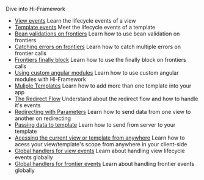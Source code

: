 <!--Topic description-->
<description>Dive into Hi-Framework</description>

<ul class="bookmarks"> 
     <li>
         <a href="topics/tutorials/views/view-events.html">View events</a>
         <span>Learn the lifecycle events of a view</span>
    </li>  
     <li>     
        <a href="topics/tutorials/templates/template-events.html">Template events</a>
        <span>Meet the lifecycle events of a template</span>
     </li> 
     <li>     
         <a href="topics/tutorials/frontiers/bean-validation.html">Bean validations on frontiers</a>
         <span>Learn how to use bean validation on frontiers</span>
     </li>
     <li>     
         <a href="topics/tutorials/frontiers/catching-errors.html">Catching errors on frontiers</a>
         <span>Learn how to catch multiple errors on frontier calls</span>
     </li>
     <li>     
         <a href="topics/tutorials/frontiers/finally.html">Frontiers finally block</a>
         <span>Learn how to use the finally block on frontiers calls</span>
     </li>
     <li>     
         <a href="topics/tutorials/angular/custom-angular-modules.html">Using custom angular modules</a>
         <span>Learn how to use custom angular modules with Hi-Framework</span> 
    </li>
	<li>
        <a href="topics/tutorials/templates/multiple-templates.html">Muliple Templates</a>
        <span>Learn how to add more than one template into your app</span>
    </li>
	<li>
        <a href="topics/tutorials/views/the-redirect-flow.html">The Redirect Flow</a>
        <span>Understand about the redirect flow and how to handle it's events</span>
    </li>
	<li>
        <a href="topics/tutorials/views/redirecting-with-parameters.html">Redirecting with Parameters</a>
        <span>Learn how to send data from one view to another on redirecting</span>
    </li>
	<li>
        <a href="topics/tutorials/templates/passing-data-to-template.html">Passing data to template</a>
        <span>Learn how to send from server to your template</span>
    </li>
	<li>
        <a href="topics/tutorials/general/current-view-and-template.html">Acessing the current view or template from anywhere</a>
        <span>Learn how to acess your view/template's scope from anywhere in your client-side</span>
    </li>
	<li>
        <a href="topics/tutorials/views/global-handlers-of-view-events.html">Global handlers for view events</a>
        <span>Learn about handling view lifecycle events globally</span>
    </li>
	<li>
        <a href="topics/tutorials/frontiers/global-handlers-of-frontier-events.html">Global handlers for frontier events</a>
        <span>Learn about handling frontier events globally</span>
    </li>
</ul>